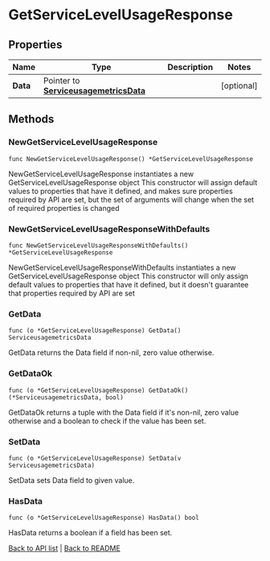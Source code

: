 # GetServiceLevelUsageResponse

## Properties

Name | Type | Description | Notes
------------ | ------------- | ------------- | -------------
**Data** | Pointer to [**ServiceusagemetricsData**](ServiceusagemetricsData.md) |  | [optional] 

## Methods

### NewGetServiceLevelUsageResponse

`func NewGetServiceLevelUsageResponse() *GetServiceLevelUsageResponse`

NewGetServiceLevelUsageResponse instantiates a new GetServiceLevelUsageResponse object
This constructor will assign default values to properties that have it defined,
and makes sure properties required by API are set, but the set of arguments
will change when the set of required properties is changed

### NewGetServiceLevelUsageResponseWithDefaults

`func NewGetServiceLevelUsageResponseWithDefaults() *GetServiceLevelUsageResponse`

NewGetServiceLevelUsageResponseWithDefaults instantiates a new GetServiceLevelUsageResponse object
This constructor will only assign default values to properties that have it defined,
but it doesn't guarantee that properties required by API are set

### GetData

`func (o *GetServiceLevelUsageResponse) GetData() ServiceusagemetricsData`

GetData returns the Data field if non-nil, zero value otherwise.

### GetDataOk

`func (o *GetServiceLevelUsageResponse) GetDataOk() (*ServiceusagemetricsData, bool)`

GetDataOk returns a tuple with the Data field if it's non-nil, zero value otherwise
and a boolean to check if the value has been set.

### SetData

`func (o *GetServiceLevelUsageResponse) SetData(v ServiceusagemetricsData)`

SetData sets Data field to given value.

### HasData

`func (o *GetServiceLevelUsageResponse) HasData() bool`

HasData returns a boolean if a field has been set.


[Back to API list](../README.md#documentation-for-api-endpoints) | [Back to README](../README.md)
